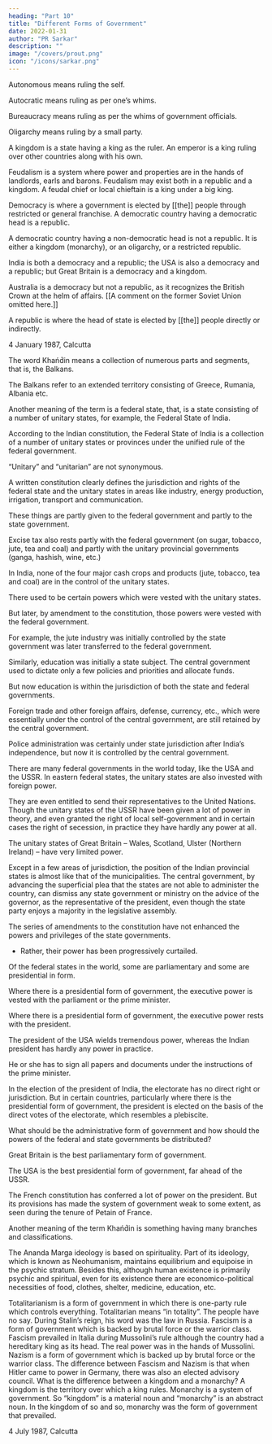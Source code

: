 ```yaml
---
heading: "Part 10"
title: "Different Forms of Government"
date: 2022-01-31
author: "PR Sarkar"
description: ""
image: "/covers/prout.png"
icon: "/icons/sarkar.png"
---
```




Autonomous means ruling the self. 

Autocratic means ruling as per one’s whims. 

Bureaucracy means ruling as per the whims of government officials. 

Oligarchy means ruling by a small party. 

A kingdom is a state having a king as the ruler. An emperor is a king ruling over other countries along with his own.

Feudalism is a system where power and properties are in the hands of landlords, earls and barons. Feudalism may exist both in a republic and a kingdom. A feudal chief or local chieftain is a king under a big king.

Democracy is where a government is elected by [[the]] people through restricted or general franchise. A democratic country having a democratic head is a republic. 

A democratic country having a non-democratic head is not a republic. It is either a kingdom (monarchy), or an oligarchy, or a restricted republic. 

India is both a democracy and a republic; the USA is also a democracy and a republic; but Great Britain is a democracy and a kingdom. 

Australia is a democracy but not a republic, as it recognizes the British Crown at the helm of affairs. [[A comment on the former Soviet Union omitted here.]] 

A republic is where the head of state is elected by [[the]] people directly or indirectly.

4 January 1987, Calcutta

<!-- Published in: 
Prout in a Nutshell Part 12 [a compilation]
Chapter 14Previous chapter: Some Different Forms of Government -- Section ANext chapter: Some Different Forms of Government -- Section CBeginning of book	Prout in a Nutshell Part 12 [a compilation]
Some Different Forms of Government – Section B
Published in: 
Prout in a Nutshell Part 12 [a compilation]
Notes:
from Shabda Cayaniká Part 12

official source: Prout in a Nutshell Part 12

this version: is the printed Prout in a Nutshell Part 12, 1st edition, version (obvious spelling, punctuation and typographical mistakes only may have been corrected). I.e., this is the most up-to-date version as of the present Electronic Edition. -->

The word Khańd́in means a collection of numerous parts and segments, that is, the Balkans. 

The Balkans refer to an extended territory consisting of Greece, Rumania, Albania etc. 

Another meaning of the term is a federal state, that, is a state consisting of a number of unitary states, for example, the Federal State of India. 

According to the Indian constitution, the Federal State of India is a collection of a number of unitary states or provinces under the unified rule of the federal government.

“Unitary” and “unitarian” are not synonymous. <!-- Neither are these two terms synonymous with the term totalitarian. --> 

A written constitution clearly defines the jurisdiction and rights of the federal state and the unitary states in areas like industry, energy production, irrigation, transport and communication. 

These things are partly given to the federal government and partly to the state government. 

Excise tax also rests partly with the federal government (on sugar, tobacco, jute, tea and coal) and partly with the unitary provincial governments (ganga, hashish, wine, etc.) 

In India, none of the four major cash crops and products (jute, tobacco, tea and coal) are in the control of the unitary states.

There used to be certain powers which were vested with the unitary states. 

But later, by amendment to the constitution, those powers were vested with the federal government. 

For example, the jute industry was initially controlled by the state government was later transferred to the federal government. 

Similarly, education was initially a state subject. The central government used to dictate only a few policies and priorities and allocate funds. 

But now education is within the jurisdiction of both the state and federal governments. 

Foreign trade and other foreign affairs, defense, currency, etc., which were essentially under the control of the central government, are still retained by the central government. 

Police administration was certainly under state jurisdiction after India’s independence, but now it is controlled by the central government.

There are many federal governments in the world today, like the USA and the USSR. In eastern federal states, the unitary states are also invested with foreign power. 

They are even entitled to send their representatives to the United Nations. Though the unitary states of the USSR have been given a lot of power in theory, and even granted the right of local self-government and in certain cases the right of secession, in practice they have hardly any power at all.

The unitary states of Great Britain – Wales, Scotland, Ulster (Northern Ireland) – have very limited power. 

Except in a few areas of jurisdiction, the position of the Indian provincial states is almost like that of the municipalities. The central government, by advancing the superficial plea that the states are not able to administer the country, can dismiss any state government or ministry on the advice of the governor, as the representative of the president, even though the state party enjoys a majority in the legislative assembly.

The series of amendments to the constitution have not enhanced the powers and privileges of the state governments. 
- Rather, their power has been progressively curtailed.

Of the federal states in the world, some are parliamentary and some are presidential in form.

Where there is a presidential form of government, the executive power is vested with the parliament or the prime minister. 

Where there is a presidential form of government, the executive power rests with the president. 

The president of the USA wields tremendous power, whereas the Indian president has hardly any power in practice. 

He or she has to sign all papers and documents under the instructions of the prime minister. 

In the election of the president of India, the electorate has no direct right or jurisdiction. But in certain countries, particularly where there is the presidential form of government, the president is elected on the basis of the direct votes of the electorate, which resembles a plebiscite.

What should be the administrative form of government and how should the powers of the federal and state governments be distributed?


Great Britain is the best parliamentary form of government. 

The USA is the best presidential form of government, far ahead of the USSR.

The French constitution has conferred a lot of power on the president. But its provisions has made the system of government weak to some extent, as seen during the tenure of Petain of France. <!-- , this element of weakness was revealed. So now you understand that the proper Saḿskrta term for a federal or federated state is Khańd́in Ráśt́ra. -->

Another meaning of the term Khańd́in is something having many branches and classifications.

The Ananda Marga ideology is based on spirituality. Part of its ideology, which is known as Neohumanism, maintains equilibrium and equipoise in the psychic stratum. Besides this, although human existence is primarily psychic and spiritual, even for its existence there are economico-political necessities of food, clothes, shelter, medicine, education, etc. 

<!-- There should be a proper solution to all these mundane problems. To solve these problems a socio-economic theory has been formulated in the form of PROUT, an acronym for Progressive Utilization Theory. -->


<!-- Published in: 
Prout in a Nutshell Part 12 [a compilation]
Chapter 15Previous chapter: Some Different Forms of Government -- Section BNext chapter: Requirements of an Ideal ConstitutionBeginning of book	Prout in a Nutshell Part 12 [a compilation]
Some Different Forms of Government – Section C
Published in: 
Prout in a Nutshell Part 12 [a compilation]
Notes:
official source: Prout in a Nutshell Part 12

this version: is the printed Prout in a Nutshell Part 12, 1st edition, version (obvious spelling, punctuation and typographical mistakes only may have been corrected). I.e., this is the most up-to-date version as of the present Electronic Edition. -->


Totalitarianism is a form of government in which there is one-party rule which controls everything. Totalitarian means “in totality”. The people have no say. During Stalin’s reign, his word was the law in Russia.
Fascism is a form of government which is backed by brutal force or the warrior class. Fascism prevailed in Italia during Mussolini’s rule although the country had a hereditary king as its head. The real power was in the hands of Mussolini.
Nazism is a form of government which is backed up by brutal force or the warrior class. The difference between Fascism and Nazism is that when Hitler came to power in Germany, there was also an elected advisory council.
What is the difference between a kingdom and a monarchy? A kingdom is the territory over which a king rules. Monarchy is a system of government. So “kingdom” is a material noun and “monarchy” is an abstract noun. In the kingdom of so and so, monarchy was the form of government that prevailed.

4 July 1987, Calcutta

<!-- Published in: 
Prout in a Nutshell Part 12 [a compilation]
Chapter 16Previous chapter: Some Different Forms of Government -- Section CNext chapter: Service Psychology and Group PsychologyBeginning of book	Prout in a Nutshell Part 12 [a compilation]
Requirements of an Ideal Constitution
Published in: 
A Few Problems Solved Part 8
Prout in a Nutshell Part 12 [a compilation]
Notes:
official source: A Few Problems Solved Part 8

this version: is the printed A Few Problems Solved Part 8, 1st edition, version (obvious spelling, punctuation and typographical mistakes only may have been corrected). I.e., this is the most up-to-date version as of the present Electronic Edition. Words in double square brackets [[   ]] are corrections that did not appear in the printed version. -->


